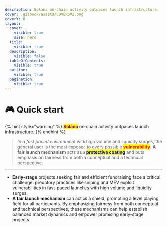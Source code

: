 ```yaml
---
description: Solana on-chain activity outpaces launch infrastructure.
cover: .gitbook/assets/COVER5V2.png
coverY: 0
layout:
  cover:
    visible: true
    size: hero
  title:
    visible: true
  description:
    visible: false
  tableOfContents:
    visible: true
  outline:
    visible: true
  pagination:
    visible: true
---
```


# 🎮 Quick start

{% hint style="warning" %}
<mark style="color:purple;">**Solana**</mark> on-chain activity outpaces launch infrastructure.
{% endhint %}

> _In a fast paced environment_ with high volume and liquidity surges, the general user is the most exposed to every possible <mark style="color:red;">**vulnerability**</mark>. **A fair launch mechanism** acts as a <mark style="color:blue;">**protective coating**</mark> and puts emphasis on fairness from both a conceptual and a technical perspective.

***

* **Early-stage** projects seeking fair and efficient fundraising face a critical challenge: predatory practices like sniping and MEV exploit vulnerabilities in fast-paced launches with high volume and liquidity surges.
* **A fair launch mechanism** can act as a shield, promoting a level playing field for all participants. By emphasizing fairness from both conceptual and technical perspectives, these mechanisms can help establish balanced market dynamics and empower promising early-stage projects.


